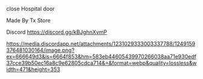 close Hospital door

Made By Tx Store

Discord https://discord.gg/kBJghnXvmP

https://media.discordapp.net/attachments/1231029333003337788/1249159376481030164/image.png?ex=666649d3&is=6664f853&hm=583eb44605439970266038aa71e930edf37cce39b50ec16a8c9e62805cdca714&=&format=webp&quality=lossless&width=471&height=353
